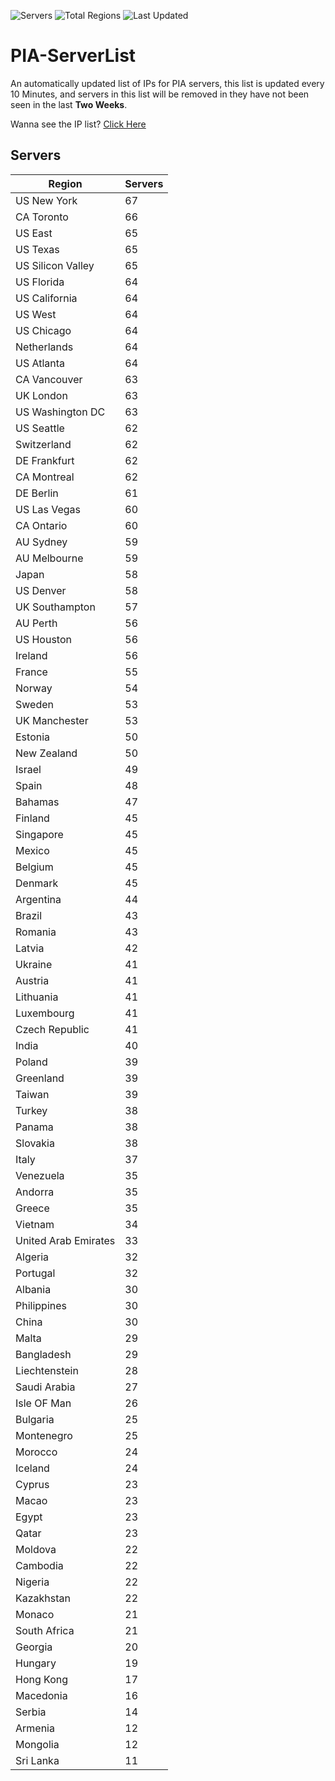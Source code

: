 ![Servers](https://img.shields.io/badge/Servers-4,064-darkgreen)
![Total Regions](https://img.shields.io/badge/Total_Regions-97-darkgreen)
![Last Updated](https://img.shields.io/badge/Last_Updated-December_12_2024_12:30_EST-darkgreen)

# PIA-ServerList
An automatically updated list of IPs for PIA servers, this list is updated every 10 Minutes, and servers in this list will be removed in they have not been seen in the last **Two Weeks**.

Wanna see the IP list? [Click Here](./servers.json)

## Servers
| Region               | Servers |
|----------------------|---------|
| US New York | 67 |
| CA Toronto | 66 |
| US East | 65 |
| US Texas | 65 |
| US Silicon Valley | 65 |
| US Florida | 64 |
| US California | 64 |
| US West | 64 |
| US Chicago | 64 |
| Netherlands | 64 |
| US Atlanta | 64 |
| CA Vancouver | 63 |
| UK London | 63 |
| US Washington DC | 63 |
| US Seattle | 62 |
| Switzerland | 62 |
| DE Frankfurt | 62 |
| CA Montreal | 62 |
| DE Berlin | 61 |
| US Las Vegas | 60 |
| CA Ontario | 60 |
| AU Sydney | 59 |
| AU Melbourne | 59 |
| Japan | 58 |
| US Denver | 58 |
| UK Southampton | 57 |
| AU Perth | 56 |
| US Houston | 56 |
| Ireland | 56 |
| France | 55 |
| Norway | 54 |
| Sweden | 53 |
| UK Manchester | 53 |
| Estonia | 50 |
| New Zealand | 50 |
| Israel | 49 |
| Spain | 48 |
| Bahamas | 47 |
| Finland | 45 |
| Singapore | 45 |
| Mexico | 45 |
| Belgium | 45 |
| Denmark | 45 |
| Argentina | 44 |
| Brazil | 43 |
| Romania | 43 |
| Latvia | 42 |
| Ukraine | 41 |
| Austria | 41 |
| Lithuania | 41 |
| Luxembourg | 41 |
| Czech Republic | 41 |
| India | 40 |
| Poland | 39 |
| Greenland | 39 |
| Taiwan | 39 |
| Turkey | 38 |
| Panama | 38 |
| Slovakia | 38 |
| Italy | 37 |
| Venezuela | 35 |
| Andorra | 35 |
| Greece | 35 |
| Vietnam | 34 |
| United Arab Emirates | 33 |
| Algeria | 32 |
| Portugal | 32 |
| Albania | 30 |
| Philippines | 30 |
| China | 30 |
| Malta | 29 |
| Bangladesh | 29 |
| Liechtenstein | 28 |
| Saudi Arabia | 27 |
| Isle OF Man | 26 |
| Bulgaria | 25 |
| Montenegro | 25 |
| Morocco | 24 |
| Iceland | 24 |
| Cyprus | 23 |
| Macao | 23 |
| Egypt | 23 |
| Qatar | 23 |
| Moldova | 22 |
| Cambodia | 22 |
| Nigeria | 22 |
| Kazakhstan | 22 |
| Monaco | 21 |
| South Africa | 21 |
| Georgia | 20 |
| Hungary | 19 |
| Hong Kong | 17 |
| Macedonia | 16 |
| Serbia | 14 |
| Armenia | 12 |
| Mongolia | 12 |
| Sri Lanka | 11 |